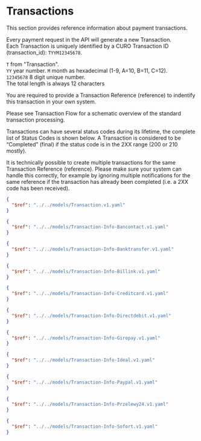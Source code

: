 # Transactions

This section provides reference information about payment transactions.  

 Every payment request in the API will generate a new Transaction.  
 Each Transaction is uniquely identified by a CURO Transaction ID (transaction_id): `TYYM12345678`.  

 > 
`T` from "Transaction".  
`YY` year number.
`M` month as hexadecimal (1-9, A=10, B=11, C=12).  
`12345678` 8 digit unique number.  
The total length is always 12 characters

You are required to provide a Transaction Reference (reference) to indentify this transaction in your own system.

Please see Transaction Flow for a schematic overview of the standard transaction processing.

Transactions can have several status codes during its lifetime, the complete list of Status Codes is shown below.
A Transaction is considered to be “Completed” (final) if the status code is in the 2XX range (200 or 210 mostly).

It is technically possible to create multiple transactions for the same Transaction Reference (reference). Please make sure your system can handle this correctly, for example by ignoring multiple notifications for the same reference if the transaction has already been completed (i.e. a 2XX code has been received).

```json json_schema
{
  "$ref": "../../models/Transaction.v1.yaml"
}
```

```json json_schema
{
  "$ref": "../../models/Transaction-Info-Bancontact.v1.yaml"
}
```
```json json_schema
{
  "$ref": "../../models/Transaction-Info-Banktransfer.v1.yaml"
}
```
```json json_schema
{
  "$ref": "../../models/Transaction-Info-Billink.v1.yaml"
}
```
```json json_schema
{
  "$ref": "../../models/Transaction-Info-Creditcard.v1.yaml"
}
```
```json json_schema
{
  "$ref": "../../models/Transaction-Info-Directdebit.v1.yaml"
}
```
```json json_schema
{
  "$ref": "../../models/Transaction-Info-Giropay.v1.yaml"
}
```
```json json_schema
{
  "$ref": "../../models/Transaction-Info-Ideal.v1.yaml"
}
```
```json json_schema
{
  "$ref": "../../models/Transaction-Info-Paypal.v1.yaml"
}
```
```json json_schema
{
  "$ref": "../../models/Transaction-Info-Przelewy24.v1.yaml"
}
```
```json json_schema
{
  "$ref": "../../models/Transaction-Info-Sofort.v1.yaml"
}
```